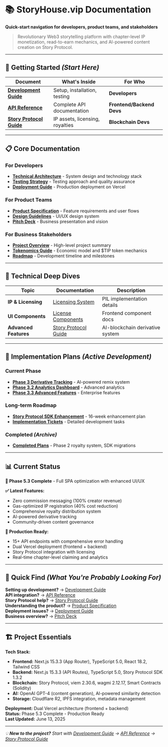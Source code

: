 # 📚 StoryHouse.vip Documentation

**Quick-start navigation for developers, product teams, and stakeholders**

> Revolutionary Web3 storytelling platform with chapter-level IP monetization, read-to-earn mechanics, and AI-powered content creation on Story Protocol.

---

## 🚀 **Getting Started** *(Start Here)*

| Document | What's Inside | For Who |
|----------|---------------|---------|
| [**Development Guide**](./DEVELOPMENT_GUIDE.md) | Setup, installation, testing | **Developers** |
| [**API Reference**](./API_REFERENCE.md) | Complete API documentation | **Frontend/Backend Devs** |
| [**Story Protocol Guide**](./STORY_PROTOCOL_GUIDE.md) | IP assets, licensing, royalties | **Blockchain Devs** |

---

## 📋 **Core Documentation**

### For Developers
- [**Technical Architecture**](./TECHNICAL_ARCHITECTURE.md) - System design and technology stack
- [**Testing Strategy**](./TESTING_STRATEGY.md) - Testing approach and quality assurance
- [**Deployment Guide**](./project/DEPLOYMENT.md) - Production deployment on Vercel

### For Product Teams  
- [**Product Specification**](./product/SPECIFICATION.md) - Feature requirements and user flows
- [**Design Guidelines**](./product/DESIGN.md) - UI/UX design system
- [**Pitch Deck**](./PITCH_DECK.md) - Business presentation and vision

### For Business Stakeholders
- [**Project Overview**](./project/OVERVIEW.md) - High-level project summary
- [**Tokenomics Guide**](./tokenomics/) - Economic model and $TIP token mechanics
- [**Roadmap**](./project/ROADMAP.md) - Development timeline and milestones

---

## 🔧 **Technical Deep Dives**

| Topic | Documentation | Description |
|-------|---------------|-------------|
| **IP & Licensing** | [Licensing System](./technical/LICENSING_SYSTEM.md) | PIL implementation details |
| **UI Components** | [License Components](./technical/LICENSE_COMPONENTS.md) | Frontend component docs |
| **Advanced Features** | [Story Protocol Guide](./STORY_PROTOCOL_GUIDE.md#advanced-derivative-system) | AI-blockchain derivative system |

---

## 📅 **Implementation Plans** *(Active Development)*

### Current Phase
- [**Phase 3 Derivative Tracking**](./plan/phase-3-derivative-remix-tracking-plan.md) - AI-powered remix system
- [**Phase 3.2 Analytics Dashboard**](./plan/phase-3.2-analytics-dashboard-completion.md) - Advanced analytics
- [**Phase 3.3 Advanced Features**](./plan/phase-3.3-advanced-features-implementation-plan.md) - Enterprise features

### Long-term Roadmap
- [**Story Protocol SDK Enhancement**](./plan/story-protocol-sdk-enhancement-plan.md) - 16-week enhancement plan
- [**Implementation Tickets**](./plan/phase-3-implementation-tickets.md) - Detailed development tasks

### Completed *(Archive)*
- [**Completed Plans**](./plan/completed/) - Phase 2 royalty system, SDK migrations

---

## 📊 **Current Status**

**🎉 Phase 5.3 Complete** - Full SPA optimization with enhanced UI/UX

**✅ Latest Features:**
- Zero commission messaging (100% creator revenue)
- Gas-optimized IP registration (40% cost reduction)
- Comprehensive royalty distribution system
- AI-powered derivative tracking
- Community-driven content governance

**🚀 Production Ready:**
- 15+ API endpoints with comprehensive error handling
- Dual Vercel deployment (frontend + backend)
- Story Protocol integration with licensing
- Real-time chapter-level claiming and analytics

---

## 🎯 **Quick Find** *(What You're Probably Looking For)*

**Setting up development?** → [Development Guide](./DEVELOPMENT_GUIDE.md)  
**API integration?** → [API Reference](./API_REFERENCE.md)  
**Story Protocol help?** → [Story Protocol Guide](./STORY_PROTOCOL_GUIDE.md)  
**Understanding the product?** → [Product Specification](./product/SPECIFICATION.md)  
**Deployment issues?** → [Deployment Guide](./project/DEPLOYMENT.md)  
**Business overview?** → [Pitch Deck](./PITCH_DECK.md)  

---

## 🏗️ **Project Essentials**

**Tech Stack:** 
- **Frontend:** Next.js 15.3.3 (App Router), TypeScript 5.0, React 18.2, Tailwind CSS
- **Backend:** Next.js 15.3.3 (API Routes), TypeScript 5.0, Story Protocol SDK 1.3.2
- **Blockchain:** Story Protocol, viem 2.30.6, wagmi 2.12.17, Smart Contracts (Solidity)
- **AI:** OpenAI GPT-4 (content generation), AI-powered similarity detection
- **Storage:** Cloudflare R2, IPFS integration, metadata management

**Deployment:** Dual Vercel architecture (frontend + backend)  
**Status:** Phase 5.3 Complete - Production Ready  
**Last Updated:** June 13, 2025

---

*💡 **New to the project?** Start with [Development Guide](./DEVELOPMENT_GUIDE.md) → [API Reference](./API_REFERENCE.md) → [Story Protocol Guide](./STORY_PROTOCOL_GUIDE.md)*